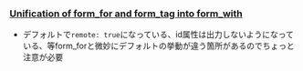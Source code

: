 ### [Unification of form_for and form_tag into form_with](https://github.com/rails/rails/pull/26976)

* デフォルトで`remote: true`になっている、id属性は出力しないようになっている、等form_forと微妙にデフォルトの挙動が違う箇所があるのでちょっと注意が必要
